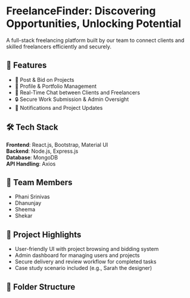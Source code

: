 # FreelanceFinder: Discovering Opportunities, Unlocking Potential

A full-stack freelancing platform built by our team to connect clients and skilled freelancers efficiently and securely.

## 🚀 Features

- 📝 Post & Bid on Projects
- 👤 Profile & Portfolio Management
- 💬 Real-Time Chat between Clients and Freelancers
- 🔒 Secure Work Submission & Admin Oversight
- 📢 Notifications and Project Updates

## 🛠️ Tech Stack

**Frontend**: React.js, Bootstrap, Material UI  
**Backend**: Node.js, Express.js  
**Database**: MongoDB  
**API Handling**: Axios

## 👥 Team Members

- Phani Srinivas  
- Dhanunjay  
- Sheema  
- Shekar

## 📌 Project Highlights

- User-friendly UI with project browsing and bidding system  
- Admin dashboard for managing users and projects  
- Secure delivery and review workflow for completed tasks  
- Case study scenario included (e.g., Sarah the designer)

## 📂 Folder Structure

